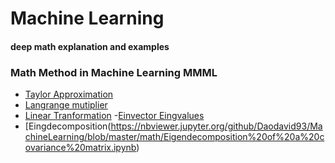 # Machine Learning 
#### deep math explanation and examples 

### Math Method in Machine Learning  MMML

 - [Taylor Approximation](https://nbviewer.jupyter.org/github/Daodavid93/Machine-Learning/blob/master/math/Tailor%20approximation.ipynb)
 - [Langrange mutiplier](https://github.com/Daodavid93/Machine-Learning/blob/master/Clasification/SVN/Langrange%20mutipliers.ipynb)    
 - [Linear Tranformation](https://nbviewer.jupyter.org/github/Daodavid93/Machine-Learning/blob/master/math/Linear%20Transformation.ipynb)
 -[Einvector Eingvalues](https://nbviewer.jupyter.org/github/Daodavid93/Machine-Learning/blob/master/math/Eigenvalues%20and%20Eigenvectors.ipynb)
 - [Eingdecomposition(https://nbviewer.jupyter.org/github/Daodavid93/MachineLearning/blob/master/math/Eigendecomposition%20of%20a%20covariance%20matrix.ipynb)       
        
